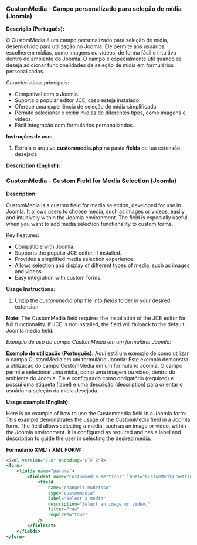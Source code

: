 ### CustomMedia - Campo personalizado para seleção de mídia (Joomla)

**Descrição (Português):**

O CustomMedia é um campo personalizado para seleção de mídia, desenvolvido para utilização no Joomla. Ele permite aos usuários escolherem mídias, como imagens ou vídeos, de forma fácil e intuitiva dentro do ambiente do Joomla. O campo é especialmente útil quando se deseja adicionar funcionalidades de seleção de mídia em formulários personalizados.

Características principais:

- Compatível com o Joomla.
- Suporta o popular editor JCE, caso esteja instalado.
- Oferece uma experiência de seleção de mídia simplificada.
- Permite selecionar e exibir mídias de diferentes tipos, como imagens e vídeos.
- Fácil integração com formulários personalizados.

**Instruções de uso:**

1. Extraia o arquivo **custommedia.php** na pasta **fields** de tua extensão desejada

**Description (English):**

### CustomMedia - Custom Field for Media Selection (Joomla)

**Description:**

CustomMedia is a custom field for media selection, developed for use in Joomla. It allows users to choose media, such as images or videos, easily and intuitively within the Joomla environment. The field is especially useful when you want to add media selection functionality to custom forms.

Key Features:

- Compatible with Joomla.
- Supports the popular JCE editor, if installed.
- Provides a simplified media selection experience.
- Allows selection and display of different types of media, such as images and videos.
- Easy integration with custom forms.

**Usage Instructions:**

1. Unzip the *custommedia.php* file into *fields* folder in your desired extension

**Note:** The CustomMedia field requires the installation of the JCE editor for full functionality. If JCE is not installed, the field will fallback to the default Joomla media field.

*Exemplo de uso do campo CustomMedia em um formulário Joomla:*

**Exemplo de utilização (Português):**
Aqui está um exemplo de como utilizar o campo CustomMedia em um formulário Joomla:
Este exemplo demonstra a utilização do campo CustomMedia em um formulário Joomla. O campo permite selecionar uma mídia, como uma imagem ou vídeo, dentro do ambiente do Joomla. Ele é configurado como obrigatório (required) e possui uma etiqueta (label) e uma descrição (description) para orientar o usuário na seleção da mídia desejada.

**Usage example (English):**

Here is an example of how to use the Custommedia field in a Joomla form:
This example demonstrates the usage of the CustomMedia field in a Joomla form. The field allows selecting a media, such as an image or video, within the Joomla environment. It is configured as required and has a label and description to guide the user in selecting the desired media.


**Formulário XML: / XML FORM:**


```xml
<?xml version="1.0" encoding="UTF-8"?>
<form>
    <fields name="params">
        <fieldset name="custommedia_settings" label="CustomMedia Settings" description="Configure the options for the CustomMedia field.">
            <field
                name="changeit_mudeisso"
                type="custommedia"
                label="Select a media"
                description="Select an image or video."
                filter="raw"
                required="true"
            />
        </fieldset>
    </fields>
</form>
```
